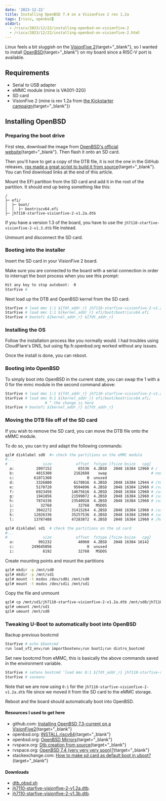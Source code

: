 ```yaml
---
date: '2023-12-22'
title: Installing OpenBSD 7.4 on a VisionFive 2 rev 1.2a
tags: [riscv, openbsd]
oldUrl:
  - /riscv/2023/12/22/installing-openbsd-on-visionfive-2
  - /riscv/2023/12/22/installing-openbsd-on-visionfive-2.html
---
```

Linux feels a bit sluggish on the [VisionFive 2](https://www.starfivetech.com/en/site/boards){target="_blank"}, so I wanted to install [OpenBSD](https://www.openbsd.org/){target="_blank"} on my board since a RISC-V port is available.

<!--more-->

## Requirements
- Serial to USB adapter
- eMMC module (mine is VA001-32G)
- SD card
- VisionFive 2 (mine is rev 1.2a from [the Kickstarter campaign](https://www.kickstarter.com/projects/starfive/visionfive-2){target="_blank"})

## Installing OpenBSD

### Preparing the boot drive

First step, download the image from [OpenBSD's official website](https://www.openbsd.org/faq/faq4.html#Download){target="_blank"}.
Then flash it onto an SD card.

Then you'll have to get a copy of the DTB file, it is not the one in the GitHub releases, [rpx made a great script to build it from source](https://forum.rvspace.org/t/dtb-creation-from-source/3473){target="_blank"}. You can find download links at the end of this article.

Mount the EFI partition from the SD card and add it in the root of the partition.
It should end up being something like this:
```
/
├─ efi/
│  ├─ boot/
│  │  ├─ bootriscv64.efi
├─ jh7110-starfive-visionfive-2-v1.2a.dtb
```

If you have a version 1.3 of the board, you have to use the `jh7110-starfive-visionfive-2-v1.3.dtb` file instead.

Unmount and disconnect the SD card.

### Booting into the installer

Insert the SD card in your VisionFive 2 board.

Make sure you are connected to the board with a serial connection in order to interrupt the boot process when you see
this prompt:
```sh
Hit any key to stop autoboot:  0
StarFive #
```

Next load up the DTB and OpenBSD kernel from the SD card:
```sh
StarFive # load mmc 1:1 ${fdt_addr_r} jh7110-starfive-visionfive-2-v1.2a.dtb
StarFive # load mmc 1:1 ${kernel_addr_r} efi/boot/bootriscv64.efi
StarFive # bootefi ${kernel_addr_r} ${fdt_addr_r}
```

### Installing the OS

Follow the installation process like you normally would.
I had troubles using CloudFlare's DNS, but using ftp.fr.openbsd.org worked without any issues.

Once the install is done, you can reboot.

### Booting into OpenBSD

To simply boot into OpenBSD in the current state, you can swap the 1 with a 0 for the mmc module in the second command above:
```sh
StarFive # load mmc 1:1 ${fdt_addr_r} jh7110-starfive-visionfive-2-v1.2a.dtb;
StarFive # load mmc 0:1 ${kernel_addr_r} efi/boot/bootriscv64.efi;
                  # ^ the change is here
StarFive # bootefi ${kernel_addr_r} ${fdt_addr_r}
```

### Moving the DTB file off of the SD card

If you wish to remove the SD card, you can move the DTB file onto the eMMC module.

To do so, you can try and adapt the following commands:

```sh
qzl# disklabel sd0  #< check the partitions on the eMMC module
#...
#                size           offset  fstype [fsize bsize   cpg]
  a:          2097152            65536  4.2BSD   2048 16384 12960 # /
  b:          4015300          2162688    swap                    # none
  c:         61071360                0  unused
  d:          3326880          6178016  4.2BSD   2048 16384 12944 # /tmp
  e:          5170720          9504896  4.2BSD   2048 16384 12960 # /var
  f:          6923456         14675616  4.2BSD   2048 16384 12960 # /usr
  g:          1941856         21599072  4.2BSD   2048 16384 12960 # /usr/X11R6
  h:          7874336         23540928  4.2BSD   2048 16384 12960 # /usr/local
  i:            32768            32768   MSDOS                                  # this looks like the efi partition (indicated by the msdos fstype)
  j:          3842272         31415264  4.2BSD   2048 16384 12960 # /usr/src
  k:         12026336         35257536  4.2BSD   2048 16384 12960 # /usr/obj
  l:         13787488         47283872  4.2BSD   2048 16384 12960 # /home

qzl# disklabel sd1  # check the partitions on the sd card
#...
#                size           offset  fstype [fsize bsize   cpg]
  a:           991232            40960  4.2BSD   2048 16384 16142
  c:        249645056                0  unused
  i:             8192            32768   MSDOS                                  # this looks like the efi partition (indicated by the msdos fstype)
```

Create mounting points and mount the partitions
```sh
qzl# mkdir -p /mnt/sd0
qzl# mkdir -p /mnt/sd1
qzl# mount -t msdos /dev/sd0i /mnt/sd0
qzl# mount -t msdos /dev/sd1i /mnt/sd1
```

Copy the file and unmount
```sh
qzl# cp /mnt/sd1/jh7110-starfive-visionfive-2-v1.2a.dtb /mnt/sd0/jh7110-starfive-visionfive-2-v1.2a.dtb
qzl# umount /mnt/sd1
qzl# umount /mnt/sd0
```

### Tweaking U-Boot to automatically boot into OpenBSD

Backup previous bootcmd
```sh
StarFive # echo $bootcmd
run load_vf2_env;run importbootenv;run boot2;run distro_bootcmd
```

Set new bootcmd from eMMC, this is basically the above commands saved in the environment variable.
```sh
StarFive # setenv bootcmd 'load mmc 0:1 ${fdt_addr_r} jh7110-starfive-visionfive-2-v1.2a.dtb;load mmc 0:1 ${kernel_addr_r} efi/boot/bootriscv64.efi;bootefi ${kernel_addr_r} ${fdt_addr_r}'
StarFive # saveenv
```

Note that we are now using `0:1` for the `jh7110-starfive-visionfive-2-v1.2a.dtb` file since we moved it from the SD card to the eMMC storage.

Reboot and the board should automatically boot into OpenBSD.

#### Resources I used to get here

- github.com: [Installing OpenBSD 7.3-current on a VisionFive2](https://gist.github.com/csgordon/74658096f7838382b40bd64e11f6983e){target="_blank"}
- openbsd.org: [INSTALL.riscv64](https://ftp.openbsd.org/pub/OpenBSD/7.4/riscv64/INSTALL.riscv64){target="_blank"}
- openbsd.org: [OpenBSD Mirrors](https://www.openbsd.org/ftp.html){target="_blank"}
- rvspace.org: [Dtb creation from source](https://forum.rvspace.org/t/dtb-creation-from-source/3473){target="_blank"}
- rvspace.org: [OpenBSD 7.4 (very very very soon)?](https://forum.rvspace.org/t/openbsd-7-4-very-very-very-soon/3701/3){target="_blank"}
- stackexchange.com: [How to make sd card as default boot in uboot?](https://unix.stackexchange.com/questions/120909/how-to-make-sd-card-as-default-boot-in-uboot){target="_blank"}

#### Downloads

- [dtb_obsd.sh](/uploads/dtb_obsd.sh)
- [jh7110-starfive-visionfive-2-v1.2a.dtb](/uploads/jh7110-starfive-visionfive-2-v1.2a.dtb).
- [jh7110-starfive-visionfive-2-v1.3b.dtb](/uploads/jh7110-starfive-visionfive-2-v1.3b.dtb).
